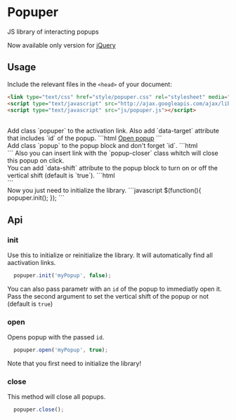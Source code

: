 Popuper
=======

JS library of interacting popups

Now available only version for [jQuery](http://jquery.com/)


## Usage
Include the relevant files in the `<head>` of your document:
```html
<link type="text/css" href="style/popuper.css" rel="stylesheet" media="all" />
<script type="text/javascript" src="http://ajax.googleapis.com/ajax/libs/jquery/1.10.2/jquery.min.js"></script>
<script type="text/javascript" src="js/popuper.js"></script>
```

<br/>
Add class `popuper` to the activation link. 
Also add `data-target` attribute that includes `id` of the popup.
```html
<a href="#" class="popuper" data-target="myPopup">Open popup</a>
```

<br/>
Add class `popup` to the popup block and don't forget `id`.
```html
<div id="myPopup" class="popup">
   <a href="#" class="popup-closer"></a>
</div>
```
Also you can insert link with the `popup-closer` class whitch will close this popup on click.

<br/>
You can add `data-shift` attribute to the popup block to turn on or off the vertical shift (default is `true`).
```html
<div id="myPopup" class="popup" data-shift="false">
   <a href="#" class="popup-closer"></a>
</div>
```

<br/>
Now you just need to initialize the library.
```javascript
$(function(){
  popuper.init();
});
```

## Api

### init
Use this to initialize or reinitialize the library. It will automatically find all aactivation links.
```javascript
  popuper.init('myPopup', false);
```
You can also pass parametr with an `id` of the popup to immediatly open it.
Pass the second argument to set the vertical shift of the popup or not (default is `true`)

### open
Opens popup with the passed `id`.
```javascript
  popuper.open('myPopup', true);
```
Note that you first need to initialize the library!

### close
This method will close all popups.
```javascript
  popuper.close();
```
